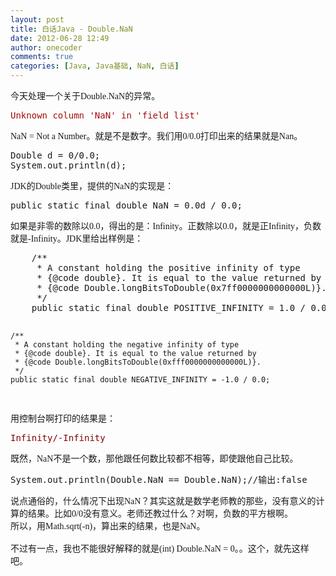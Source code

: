 ```yaml
---
layout: post
title: 白话Java - Double.NaN
date: 2012-06-28 12:49
author: onecoder
comments: true
categories: [Java, Java基础, NaN, 白话]
---
```

<span style="font-family: Tahoma; font-size: 14px; ">今天处理一个关于Double.NaN的异常。</span><br />
<pre style="color:#A30C0C">
Unknown column &#39;NaN&#39; in &#39;field list&#39;
</pre>
<div style="font-family: Tahoma; font-size: 14px; ">
	NaN&nbsp;= Not a Number。就是不是数字。我们用0/0.0打印出来的结果就是Nan。<br />
	<pre class="brush:java;first-line:1;pad-line-numbers:true;highlight:null;collapse:false;">
Double d = 0/0.0;
System.out.println(d);
</pre>
</div>
<span style="font-family: Tahoma; font-size: 14px; ">JDK的Double类里，提供的NaN的实现是：</span><br />
<pre class="brush:java;first-line:1;pad-line-numbers:true;highlight:null;collapse:false;">
public static final double NaN = 0.0d / 0.0;
</pre>
<span style="font-family: Tahoma; font-size: 14px; ">如果是非零的数除以0.0，得出的是：Infinity。正数除以0.0，就是正Infinity，负数就是-Infinity。</span><span style="font-family: Tahoma; font-size: 14px; ">JDK里给出样例是：</span><br />
<pre class="brush:java;first-line:1;pad-line-numbers:true;highlight:null;collapse:false;">
&nbsp;&nbsp;&nbsp;&nbsp;/**
     * A constant holding the positive infinity of type
     * {@code double}. It is equal to the value returned by
     * {@code Double.longBitsToDouble(0x7ff0000000000000L)}.
     */
    public static final double POSITIVE_INFINITY = 1.0 / 0.0;

    /**
     * A constant holding the negative infinity of type
     * {@code double}. It is equal to the value returned by
     * {@code Double.longBitsToDouble(0xfff0000000000000L)}.
     */
    public static final double NEGATIVE_INFINITY = -1.0 / 0.0;
</pre>
<span style="font-family: Tahoma; font-size: 14px; ">用控制台啊打印的结果是：</span><br />
<pre>
<span style="color:#800000;">Infinity/-Infinity
</span></pre>
<div style="font-family: Tahoma; font-size: 14px; ">
	既然，NaN不是一个数，那他跟任何数比较都不相等，即使跟他自己比较。</div>
<div style="font-family: Tahoma; font-size: 14px; ">
	<pre class="brush:java;first-line:1;pad-line-numbers:true;highlight:null;collapse:false;">
System.out.println(Double.NaN == Double.NaN);//输出:false
</pre>
</div>
<div style="font-family: Tahoma; font-size: 14px; ">
	说点通俗的，什么情况下出现NaN？其实这就是数学老师教的那些，没有意义的计算的结果。比如0/0没有意义。老师还教过什么？对啊，负数的平方根啊。</div>
<div style="font-family: Tahoma; font-size: 14px; ">
	所以，用Math.sqrt(-n)，算出来的结果，也是NaN。<br />
	<br />
	不过有一点，我也不能很好解释的就是(int) Double.NaN = 0。。这个，就先这样吧。</div>

